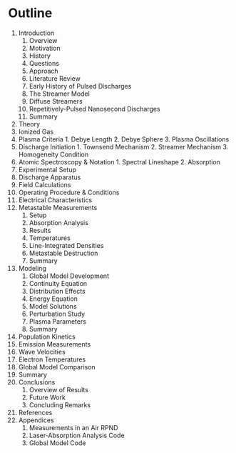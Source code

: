 Outline
=======

1. Introduction
    1. Overview 
      1. Motivation
      2. History
      3. Questions
      4. Approach
    2. Literature Review
      1. Early History of Pulsed Discharges
      2. The Streamer Model
      3. Diffuse Streamers
      4. Repetitively-Pulsed Nanosecond Discharges
    3. Summary
2. Theory
  1. Ionized Gas
  2. Plasma Criteria
    1. Debye Length
    2. Debye Sphere
    3. Plasma Oscillations
  3. Discharge Initiation
    1. Townsend Mechanism
    2. Streamer Mechanism
    3. Homogeneity Condition
  4. Atomic Spectroscopy & Notation
    1. Spectral Lineshape
    2. Absorption
3. Experimental Setup
  1. Discharge Apparatus
  2. Field Calculations
  3. Operating Procedure & Conditions
  4. Electrical Characteristics
4. Metastable Measurements
    1. Setup
    2. Absorption Analysis
    3. Results
      1. Temperatures
      2. Line-Integrated Densities
      3. Metastable Destruction
    4. Summary
5. Modeling
    1. Global Model Development
      1. Continuity Equation
      2. Distribution Effects
      3. Energy Equation
      4. Model Solutions
    2. Perturbation Study
    3. Plasma Parameters
    4. Summary
6. Population Kinetics
  1. Emission Measurements
  2. Wave Velocities
  3. Electron Temperatures
  4. Global Model Comparison
  5. Summary
7. Conclusions
    1. Overview of Results
    2. Future Work
    3. Concluding Remarks
8. References
9. Appendices
    1. Measurements in an Air RPND
    2. Laser-Absorption Analysis Code
    3. Global Model Code
